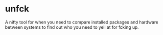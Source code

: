 # unfck
A nifty tool for when you need to compare installed packages and hardware between systems to find out who you need to yell at for fcking up.
